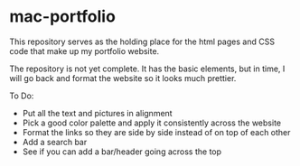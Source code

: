 # mac-portfolio

This repository serves as the holding place for the html pages and CSS code that make up my portfolio website.

The repository is not yet complete. It has the basic elements, but in time, I will go back and format the website so it looks much prettier.

To Do:

- Put all the text and pictures in alignment
- Pick a good color palette and apply it consistently across the website
- Format the links so they are side by side instead of on top of each other
- Add a search bar
- See if you can add a bar/header going across the top
